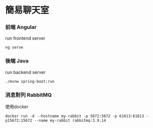 # 簡易聊天室

### 前端 Angular

run frontend server

```
ng serve
```

### 後端 Java

run backend server

```
./mvnw spring-boot:run
```

### 消息對列 RabbitMQ

使用docker

```
docker run -d --hostname my-rabbit -p 5672:5672 -p 61613:61613 -p15672:15672 --name my-rabbit rabbitmq:3.9.14
```
